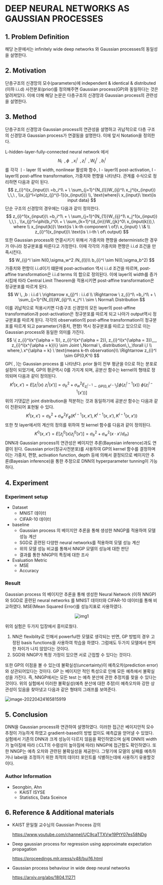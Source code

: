 # DEEP NEURAL NETWORKS AS GAUSSIAN PROCESSES

## 1. Problem Definition

 해당 논문에서는 infinitely wide deep networks 와 Gaussian processes의 동일성을 설명한다.



## 2. Motivation

 단층구조의 신경망의 모수(parameters)에 independent & identical & distributed (이하 i.i.d) 사전분포(prior)를 정의해주면 Gaussian process(GP)와 동일하다는 것은 알려져있다. 이에 더해 해당 논문은 다층구조의 신경망과 Gaussian process의 관련성을 설명한다. 



## 3. Method

 단층구조의 신경망과 Gaussian process의 연관성을 설명하고 귀납적으로 다층 구조의 신경망과 Gaussian process가 연결됨을 설명한다. 이에 앞서 Notation을 정의한다. 

L-hidden-layer-fully-connected neural network 에서
$$
N_l \ \
,\phi \ \
,x_{i}^l \ \
, z_{i}^l\ \
,W_{ij}^l\ \
,b_{i}^l
$$
를 각각 ㅣ- layer 의 width, nonlinear 활성화 함수, l - layer의 post-activation, l - layer의 post-affine transformation, 가중치와 편향을 나타낸다. 관계를 수식으로 정리하면 다음과 같이 된다. 
$$
z_{i}^l(x_{input})\ =b_i^l\ + \ \sum_{j=1}^{N_{l}}W_{ij}^l\ x_j^l(x_{input}) \,\,\ , \\x_{j}^l=\phi(z_{j}^{l-1}(x_{input})) \\,
\text{where}\ x_{input}\ \text{is input data}
$$
단순 구조의 신경망의 경우에는 다음과 같이 정의한다.
$$
z_{i}^1(x_{input})\ =b_i^1\ + \ \sum_{j=1}^{N_{1}}W_{ij}^1\ x_j^1(x_{input}) \,\,\ , \\x_{j}^l=\phi(b_i^0\ + \ \sum_{k=1}^{d_{in}}W_{jk}^0\ x_{input(k)}),\ where \\ 
x_{input(k)}\ \text{is \ k-th component \ of}\  x_{input} \ \& \\ z_{i}^1(x_{input})\ \text{is \ i-th \ of\ output}
$$
또한 Gaussian process와 연결시키기 위해서 가중치와 편향을 deterministic한 경우가 아니라 정규분포를 따른다고 가정한다. 이때 각각의 가중치와 편향은 i.i.d 조건을 만족시킨다.
$$
W_{ij}^l \sim N(0,\sigma_w^2 /N_{l})\\
b_{i}^l \sim N(0,\sigma_b^2)
$$
가중치와 편향이 i.i.d이기 떄문에 post-activation 역시 i.i.d 조건을 따르며, post-affine transformation은 i.i.d terms 의 합으로 정의된다. 이에 layer의 width를 증가시킴에 따라 Central Limit Theorem을 적용시키면 post-affine transformation은 정규분포를 따르게 된다. 
$$
W \, ,b : i.i.d \ \rightarrow x_{j}^l : i.i.d \\
\Rightarrow \ z_{i}^l\ =b_i^l\ + \ \sum_{j=1}^{N_{l}}W_{ij}^l\ x_j^l \ \sim \ Normal\ Distribution
$$
  이를 귀납적으로 적용시키면 다층구조 신경망의 모든 layer의 post-affine transformation과 post-activation은 정규분포를 따르게 되고 나아가 output역시 정규분포를 따르게 된다. 각각의 observation의 post-affine transformation이 정규분포를 따르게 되고 parameter(가중치, 편향) 역시 정규분포를 따르고 있으므로 이는 Gaussian process와 동일한 의미를 가진다. 
$$
\{ z_{i}^l(x^{\alpha = 1}), z_{i}^l(x^{\alpha = 2}), z_{i}^l(x^{\alpha = 3}),,,, z_{i}^l(x^{\alpha = k})\} \sim Joint \,Normal \, distribution\,\,,\forall i,l \\
where,\ x^{\alpha = k} \ \text{means k-th observation}\\
\Rightarrow z_{i}^l \sim GP(0,K^l)
$$
GP( , )는 Gaussian process 를 나타낸다. prior 들이 전부 평균을 0으로 하는 분포로 설정이 되었기에, GP의 평균역시 0를 가지게 되며, 공분산 함수는 kernel의 형태로 정의되며 다음과 같이 정의된다.
$$
K^l(x,x')=E[z_i^l(x)\ z_i^l(x')]=\sigma_b^2 + \sigma_w^2 E_{z_{i}^{l-1}\sim GP(0,K^{l-1})}[\phi(z_{i}^{l-1}(x))\ \phi(z_{i}^{l-1}(x'))]
$$
위의 기댓값은 joint distribution을 적분하는 것과 동일하기에 공분산 함수는 다음과 같이 전환되어 표현될 수 있다. 
$$
K^l(x,x')=\sigma_b^2 + \sigma_w^2F_{\phi}(K^{l-1}(x,x'),K^{l-1}(x,x'),K^{l-1}(x,x'))
$$
또한 첫 layer에서의 계산의 정의를 위하여 첫 kernel 함수를 다음과 같이 정의된다. 
$$
K^0(x,x')=E[z_{j}^0(x) z_{j}^0(x')]=\sigma_{b}^2 +\sigma_{w}^2({x \cdot x'}/d_{in})
$$
DNN과 Gaussian process의 연관성은 베이지안 추론(Bayesian inference)과도 연결이 된다. Gaussian prior(정규사전분포)를 사용하여 GP의 kernel 함수를 결정하며 이는 가중치, 편향, activation function, depth 등에 의해서 결정되므로 베이지안 추론(Bayesian inference)을 통한 추정으로 DNN의 hyperparameter tunning이 가능하다. 

## 4. Experiment

### Experiment setup

- Dataset
  - MNIST 데이터
  - CIFAR-10 데이터
- baseline
  - Gaussian process 의 베이지안 추론을 통해 생성한 NNGP를 적용하여 모델 성능 계산
  - SGD로 훈련된 다양한 neural networks를 적용하여 모델 성능 계산
  - 위의 모델 성능 비교를 통해서 NNGP 모델의 성능에 대한 판단
  - 결과를 통한 NNGP의 특징에 대한 조사
- Evaluation Metric
  - MSE
  - Accuracy

### Result

Gaussian process 의 베이지안 추론을 통해 생성한 Neural Network (이하 NNGP)와 SGD로 훈련된 neural networks 를 MNIST 데이터와 CIFAR-10 데이터를 통해 비교하였다. MSE(Mean Squared Error)를 성능지표로 사용하였다.

<div align="center">  


![img1](https://user-images.githubusercontent.com/37684658/164236353-e79f8de4-41a7-42f6-a0d2-f49940408f26.png)

 </div>
위의 실험은 두가지 입장에서 흥미로웠다.

1. NN은 flexiblity로 인해서 powerful한 모델로 생각되는 반면, GP 방법의 경우 고정된 basis functions을 사용하여 학습을 하였다.  그럼에도 두가지 모델에서 현저한 차이가 나지 않았다는 것이다. 
2. SGD와 NNGP가 특정 가정이 있으면 서로 근접할 수 있다는 것이다. 

또한 GP의 이점을 볼 수 있는데 불확실성(uncertainty)이 예측오차(prediction error)와 상관되어있다는 것이다. GP 는 베이지안 적인 특성으로 인해 모든 예측에서 불확실성을 가진다. 즉, NNGP에서는 모든 test 는 예측 분산에 관한 추정치를 찾을 수 있다는 것이다. 위의 실험에서 이러한 불확실성(예측 분산에 대한 추정)이 예측오차와 강한 상관성이 있음을 찾아냈고 다음과 같은 형태의 그래프를 보여준다.

![image-20220424165815919](C:\Users\sungb\AppData\Roaming\Typora\typora-user-images\image-20220424165815919.png)



## 5. Conclusion

DNN을 Gaussian process와 연관하여 설명하였다. 이러한 접근은 베이지안적 모수 추정이 가능하게 하였고 gradient-based의 방법 없이도 예측값을 얻어낼 수 있었다. 실험에서 기존의 DNN과 크게 성능이 다르지 않음을 확인하였으며 실제 DNN의 width가 높아짐에 따라 (:CLT의 수렴성이 높아짐에 따라) NNGP에 접근함도 확인하였다. 또한 NNGP는 예측 오차와 관련된 불확실성을 제공한다. 그렇기에 모델의 실패를 예측하거나 label을 조정하기 위한 최적의 데이터 포인트를 식별하는데에 사용하기 유용할것이다.



### Author Information

- Seongbin, Ahn
  - KAIST ISYSE
  - Statistics, Data Sceince

## 6. Reference & Additional materials

- KAIST 문일철 교수님의 Gaussian Process 강의

  https://www.youtube.com/channel/UC9caTTXVw19PtY07es58NDg
  
- Deep gaussian process for regression using approximate expectation propagation

  https://proceedings.mlr.press/v48/bui16.html

- Gaussian process behaviour in wide deep neural networks

  https://arxiv.org/abs/1804.11271
